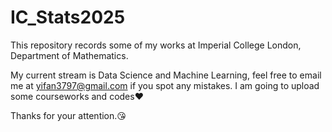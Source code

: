 # IC_Stats2025
This repository records some of my works at Imperial College London, Department of Mathematics. 

My current stream is Data Science and Machine Learning, feel free to email me at yifan3797@gmail.com if you spot any mistakes. I am going to upload some courseworks and codes❤️

Thanks for your attention.😘




 
